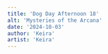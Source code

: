 ```yaml
---
title: 'Dog Day Afternoon 18'
alt: 'Mysteries of the Arcana'
date: '2024-10-03'
author: 'Keira'
artist: 'Keira'
---
```

